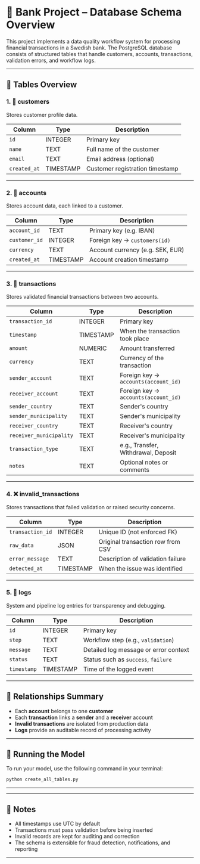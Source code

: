 # 🏦 Bank Project – Database Schema Overview

This project implements a data quality workflow system for processing financial transactions in a Swedish bank. The PostgreSQL database consists of structured tables that handle customers, accounts, transactions, validation errors, and workflow logs.

---

## 📂 Tables Overview

### 1. 🧍 customers

Stores customer profile data.

| Column       | Type      | Description                        |
|--------------|-----------|------------------------------------|
| `id`         | INTEGER   | Primary key                        |
| `name`       | TEXT      | Full name of the customer          |
| `email`      | TEXT      | Email address (optional)           |
| `created_at` | TIMESTAMP | Customer registration timestamp    |

---

### 2. 🏦 accounts

Stores account data, each linked to a customer.

| Column        | Type      | Description                          |
|---------------|-----------|--------------------------------------|
| `account_id`  | TEXT      | Primary key (e.g. IBAN)              |
| `customer_id` | INTEGER   | Foreign key → `customers(id)`        |
| `currency`    | TEXT      | Account currency (e.g. SEK, EUR)     |
| `created_at`  | TIMESTAMP | Account creation timestamp           |

---

### 3. 💸 transactions

Stores validated financial transactions between two accounts.

| Column                  | Type      | Description                                  |
|-------------------------|-----------|----------------------------------------------|
| `transaction_id`        | INTEGER   | Primary key                                  |
| `timestamp`             | TIMESTAMP | When the transaction took place              |
| `amount`                | NUMERIC   | Amount transferred                           |
| `currency`              | TEXT      | Currency of the transaction                  |
| `sender_account`        | TEXT      | Foreign key → `accounts(account_id)`         |
| `receiver_account`      | TEXT      | Foreign key → `accounts(account_id)`         |
| `sender_country`        | TEXT      | Sender's country                             |
| `sender_municipality`   | TEXT      | Sender's municipality                        |
| `receiver_country`      | TEXT      | Receiver's country                           |
| `receiver_municipality` | TEXT      | Receiver's municipality                      |
| `transaction_type`      | TEXT      | e.g., Transfer, Withdrawal, Deposit          |
| `notes`                 | TEXT      | Optional notes or comments                   |

---

### 4. ❌ invalid_transactions

Stores transactions that failed validation or raised security concerns.

| Column         | Type      | Description                                  |
|----------------|-----------|----------------------------------------------|
| `transaction_id` | INTEGER | Unique ID (not enforced FK)                  |
| `raw_data`     | JSON      | Original transaction row from CSV            |
| `error_message`| TEXT      | Description of validation failure            |
| `detected_at`  | TIMESTAMP | When the issue was identified                |

---

### 5. 📜 logs

System and pipeline log entries for transparency and debugging.

| Column     | Type      | Description                             |
|------------|-----------|-----------------------------------------|
| `id`       | INTEGER   | Primary key                             |
| `step`     | TEXT      | Workflow step (e.g., `validation`)      |
| `message`  | TEXT      | Detailed log message or error context   |
| `status`   | TEXT      | Status such as `success`, `failure`     |
| `timestamp`| TIMESTAMP | Time of the logged event                |

---

## 🔄 Relationships Summary

- Each **account** belongs to one **customer**
- Each **transaction** links a **sender** and a **receiver** account
- **Invalid transactions** are isolated from production data
- **Logs** provide an auditable record of processing activity


---

## 🏃 Running the Model

To run your model, use the following command in your terminal:

```bash
python create_all_tables.py
```

---
---

## 📎 Notes

- All timestamps use UTC by default
- Transactions must pass validation before being inserted
- Invalid records are kept for auditing and correction
- The schema is extensible for fraud detection, notifications, and reporting

---

